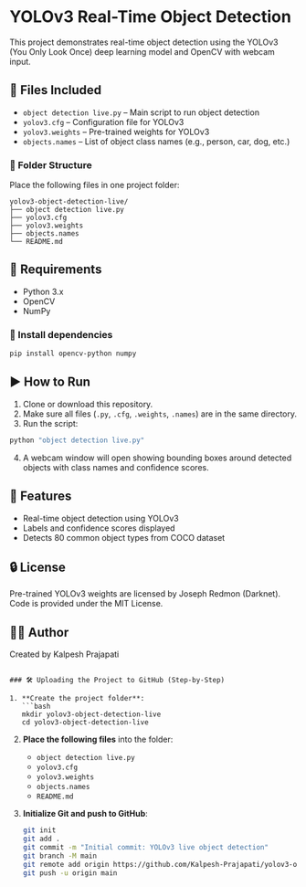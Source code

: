 # YOLOv3 Real-Time Object Detection

This project demonstrates real-time object detection using the YOLOv3 (You Only Look Once) deep learning model and OpenCV with webcam input.



## 📁 Files Included

- `object detection live.py` – Main script to run object detection
- `yolov3.cfg` – Configuration file for YOLOv3
- `yolov3.weights` – Pre-trained weights for YOLOv3
- `objects.names` – List of object class names (e.g., person, car, dog, etc.)


### 📄 Folder Structure

Place the following files in one project folder:

```
yolov3-object-detection-live/
├── object detection live.py
├── yolov3.cfg
├── yolov3.weights
├── objects.names
└── README.md
```


## 🚀 Requirements

- Python 3.x
- OpenCV
- NumPy

### 🔧 Install dependencies

```bash
pip install opencv-python numpy
````

## ▶️ How to Run

1. Clone or download this repository.
2. Make sure all files (`.py`, `.cfg`, `.weights`, `.names`) are in the same directory.
3. Run the script:

```bash
python "object detection live.py"
```

4. A webcam window will open showing bounding boxes around detected objects with class names and confidence scores.

## 🎯 Features

* Real-time object detection using YOLOv3
* Labels and confidence scores displayed
* Detects 80 common object types from COCO dataset

## 🔒 License

Pre-trained YOLOv3 weights are licensed by Joseph Redmon (Darknet). Code is provided under the MIT License.

## 🙋‍♂️ Author

Created by Kalpesh Prajapati

````

### 🛠️ Uploading the Project to GitHub (Step-by-Step)

1. **Create the project folder**:
   ```bash
   mkdir yolov3-object-detection-live
   cd yolov3-object-detection-live
````

2. **Place the following files** into the folder:

   * `object detection live.py`
   * `yolov3.cfg`
   * `yolov3.weights`
   * `objects.names`
   * `README.md`

3. **Initialize Git and push to GitHub**:

   ```bash
   git init
   git add .
   git commit -m "Initial commit: YOLOv3 live object detection"
   git branch -M main
   git remote add origin https://github.com/Kalpesh-Prajapati/yolov3-object-detection-live.git
   git push -u origin main
   ```
